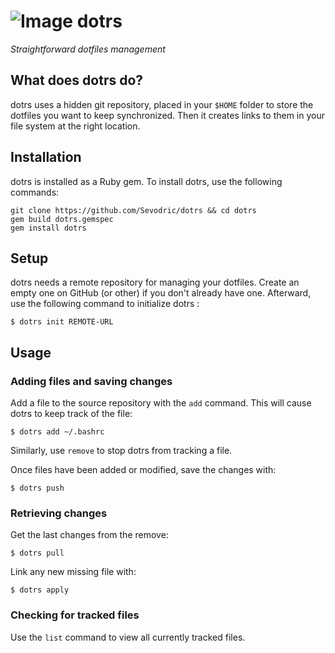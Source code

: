 # ![Image](https://img.tedomum.net/data/dotrs_logo_32-b1fd1b.png) dotrs

*Straightforward dotfiles management*

## What does dotrs do?

dotrs uses a hidden git repository, placed in your `$HOME` folder to store
the dotfiles you want to keep synchronized. Then it creates links to them in
your file system at the right location.

## Installation

dotrs is installed as a Ruby gem. To install dotrs, use the following commands:

```
git clone https://github.com/Sevodric/dotrs && cd dotrs
gem build dotrs.gemspec
gem install dotrs
```

## Setup

dotrs needs a remote repository for managing your dotfiles. Create an empty one
on GitHub (or other) if you don't already have one. Afterward, use the following
command to initialize dotrs :

`$ dotrs init REMOTE-URL`

## Usage

### Adding files and saving changes

Add a file to the source repository with the `add` command. This will cause
dotrs to keep track of the file:

`$ dotrs add ~/.bashrc`

Similarly, use `remove` to stop dotrs from tracking a file.

Once files have been added or modified, save the changes with:

`$ dotrs push`

### Retrieving changes

Get the last changes from the remove:

`$ dotrs pull`

Link any new missing file with:

`$ dotrs apply`

### Checking for tracked files

Use the `list` command to view all currently tracked files.

